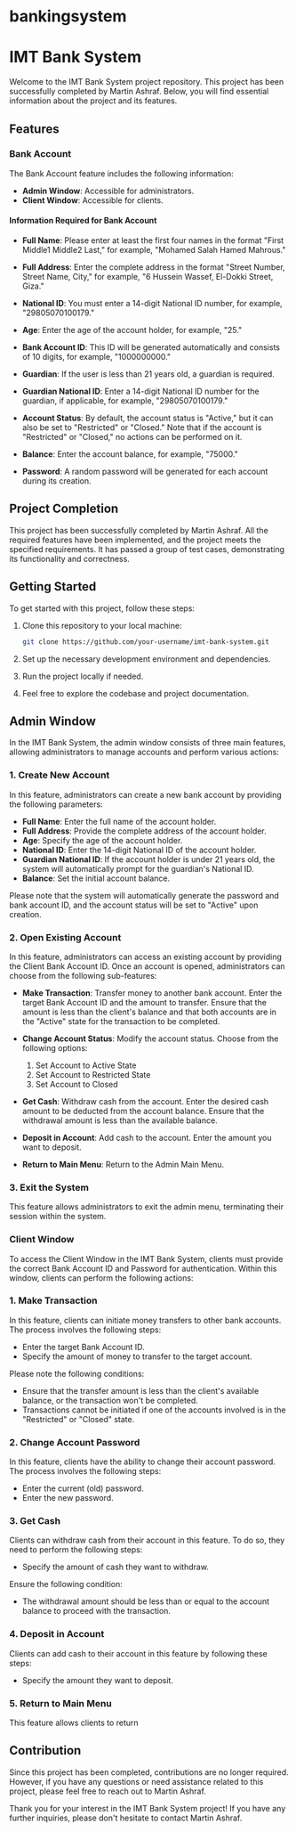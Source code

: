 # bankingsystem
# IMT Bank System

Welcome to the IMT Bank System project repository. This project has been successfully completed by Martin Ashraf. Below, you will find essential information about the project and its features.

## Features

### Bank Account

The Bank Account feature includes the following information:

- **Admin Window**: Accessible for administrators.
- **Client Window**: Accessible for clients.

#### Information Required for Bank Account

- **Full Name**: Please enter at least the first four names in the format "First Middle1 Middle2 Last," for example, "Mohamed Salah Hamed Mahrous."

- **Full Address**: Enter the complete address in the format "Street Number, Street Name, City," for example, "6 Hussein Wassef, El-Dokki Street, Giza."

- **National ID**: You must enter a 14-digit National ID number, for example, "29805070100179."

- **Age**: Enter the age of the account holder, for example, "25."

- **Bank Account ID**: This ID will be generated automatically and consists of 10 digits, for example, "1000000000."

- **Guardian**: If the user is less than 21 years old, a guardian is required.

- **Guardian National ID**: Enter a 14-digit National ID number for the guardian, if applicable, for example, "29805070100179."

- **Account Status**: By default, the account status is "Active," but it can also be set to "Restricted" or "Closed." Note that if the account is "Restricted" or "Closed," no actions can be performed on it.

- **Balance**: Enter the account balance, for example, "75000."

- **Password**: A random password will be generated for each account during its creation.

## Project Completion

This project has been successfully completed by Martin Ashraf. All the required features have been implemented, and the project meets the specified requirements. It has passed a group of test cases, demonstrating its functionality and correctness.

## Getting Started

To get started with this project, follow these steps:

1. Clone this repository to your local machine:

   ```bash
   git clone https://github.com/your-username/imt-bank-system.git
   ```

2. Set up the necessary development environment and dependencies.

3. Run the project locally if needed.

4. Feel free to explore the codebase and project documentation.


## Admin Window

In the IMT Bank System, the admin window consists of three main features, allowing administrators to manage accounts and perform various actions:

### 1. Create New Account

In this feature, administrators can create a new bank account by providing the following parameters:

- **Full Name**: Enter the full name of the account holder.
- **Full Address**: Provide the complete address of the account holder.
- **Age**: Specify the age of the account holder.
- **National ID**: Enter the 14-digit National ID of the account holder.
- **Guardian National ID**: If the account holder is under 21 years old, the system will automatically prompt for the guardian's National ID.
- **Balance**: Set the initial account balance.

Please note that the system will automatically generate the password and bank account ID, and the account status will be set to "Active" upon creation.

### 2. Open Existing Account

In this feature, administrators can access an existing account by providing the Client Bank Account ID. Once an account is opened, administrators can choose from the following sub-features:

- **Make Transaction**: Transfer money to another bank account. Enter the target Bank Account ID and the amount to transfer. Ensure that the amount is less than the client's balance and that both accounts are in the "Active" state for the transaction to be completed.

- **Change Account Status**: Modify the account status. Choose from the following options:
  1. Set Account to Active State
  2. Set Account to Restricted State
  3. Set Account to Closed

- **Get Cash**: Withdraw cash from the account. Enter the desired cash amount to be deducted from the account balance. Ensure that the withdrawal amount is less than the available balance.

- **Deposit in Account**: Add cash to the account. Enter the amount you want to deposit.

- **Return to Main Menu**: Return to the Admin Main Menu.

### 3. Exit the System

This feature allows administrators to exit the admin menu, terminating their session within the system.

### Client Window

To access the Client Window in the IMT Bank System, clients must provide the correct Bank Account ID and Password for authentication. Within this window, clients can perform the following actions:

### 1. Make Transaction

In this feature, clients can initiate money transfers to other bank accounts. The process involves the following steps:

- Enter the target Bank Account ID.
- Specify the amount of money to transfer to the target account.

Please note the following conditions:
- Ensure that the transfer amount is less than the client's available balance, or the transaction won't be completed.
- Transactions cannot be initiated if one of the accounts involved is in the "Restricted" or "Closed" state.

### 2. Change Account Password

In this feature, clients have the ability to change their account password. The process involves the following steps:

- Enter the current (old) password.
- Enter the new password.

### 3. Get Cash

Clients can withdraw cash from their account in this feature. To do so, they need to perform the following steps:

- Specify the amount of cash they want to withdraw.

Ensure the following condition:
- The withdrawal amount should be less than or equal to the account balance to proceed with the transaction.

### 4. Deposit in Account

Clients can add cash to their account in this feature by following these steps:

- Specify the amount they want to deposit.

### 5. Return to Main Menu

This feature allows clients to return


## Contribution

Since this project has been completed, contributions are no longer required. However, if you have any questions or need assistance related to this project, please feel free to reach out to Martin Ashraf.


Thank you for your interest in the IMT Bank System project! If you have any further inquiries, please don't hesitate to contact Martin Ashraf.
